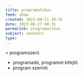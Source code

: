 ```yaml
---
title: programatikus
feed: show
created: 2023-08-21 20:35
date: 2023-08-27 08:31
permalink: programatikus
subject: zenetöri
type: 
---
```


= programszerű

-   programadó, programot kifejtő
-   program szerinti